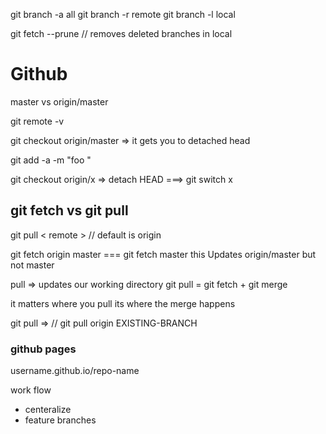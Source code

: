 git branch -a all
git branch -r remote
git branch -l local

git fetch --prune // removes deleted branches in local

# Github

master vs origin/master

git remote -v

git checkout origin/master => it gets you to detached head

git add -a -m "foo "

git checkout origin/x => detach HEAD
===> git switch x

## git fetch vs git pull

git pull < remote > // default is origin

git fetch origin master === git fetch master
this Updates origin/master but not master

pull => updates our working directory
git pull = git fetch + git merge

it matters where you pull its where the merge happens

git pull => // git pull origin EXISTING-BRANCH

### github pages

username.github.io/repo-name

work flow

- centeralize
- feature branches
